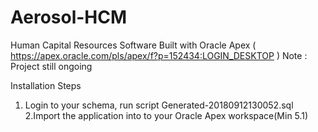 # Aerosol-HCM
Human Capital Resources Software Built with Oracle Apex 
( https://apex.oracle.com/pls/apex/f?p=152434:LOGIN_DESKTOP )
Note : Project still ongoing

Installation Steps

1. Login to your schema, run script Generated-20180912130052.sql
2.Import the application into to your Oracle Apex workspace(Min 5.1)
